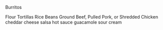 Burritos

Flour Tortillas
Rice
Beans
Ground Beef, Pulled Pork, or Shredded Chicken
cheddar cheese
salsa
hot sauce
guacamole 
sour cream